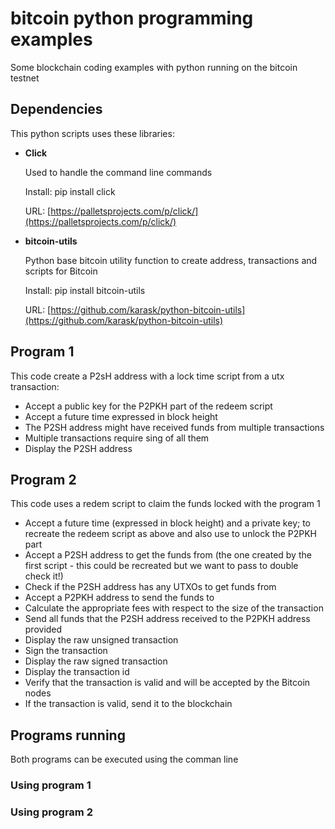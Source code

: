 # bitcoin python programming examples

Some blockchain coding examples with python running on the bitcoin testnet

## Dependencies

This python scripts uses these libraries:

- **Click**

  Used to handle the command line commands
  
  Install: pip install click
  
  URL: [https://palletsprojects.com/p/click/](https://palletsprojects.com/p/click/)

- **bitcoin-utils**
  
  Python base bitcoin utility function to create address, transactions and scripts for Bitcoin
  
  Install: pip install bitcoin-utils
  
  URL: [https://github.com/karask/python-bitcoin-utils](https://github.com/karask/python-bitcoin-utils)

## Program 1

This code create a P2sH address with a lock time script from a utx transaction:

- Accept a public key for the P2PKH part of the redeem script
- Accept a future time expressed in block height
- The P2SH address might have received funds from multiple transactions
- Multiple transactions require sing of all them
- Display the P2SH address


## Program 2

This code uses a redem script to claim the funds locked with the program 1

- Accept a future time (expressed in block height) and a private key; to recreate the redeem script as above and also use to unlock the P2PKH part
- Accept a P2SH address to get the funds from (the one created by the first script - this could be recreated but we want to pass to double check it!)
- Check if the P2SH address has any UTXOs to get funds from
- Accept a P2PKH address to send the funds to
- Calculate the appropriate fees with respect to the size of the transaction
- Send all funds that the P2SH address received to the P2PKH address provided
- Display the raw unsigned transaction
- Sign the transaction
- Display the raw signed transaction
- Display the transaction id
- Verify that the transaction is valid and will be accepted by the Bitcoin nodes
- If the transaction is valid, send it to the blockchain


## Programs running

Both programs can be executed using the comman line

### Using program 1


### Using program 2



